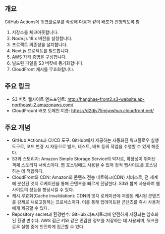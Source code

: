 ## 개요

GitHub Actions에 워크플로우를 작성해 다음과 같이 배포가 진행되도록 함

1. 저장소를 체크아웃합니다.
2. Node.js 18.x 버전을 설정합니다.
3. 프로젝트 의존성을 설치합니다.
4. Next.js 프로젝트를 빌드합니다.
5. AWS 자격 증명을 구성합니다.
6. 빌드된 파일을 S3 버킷에 동기화합니다.
7. CloudFront 캐시를 무효화합니다.

## 주요 링크

- S3 버킷 웹사이트 엔드포인트: http://hanghae-front2.s3-website.ap-northeast-2.amazonaws.com/
- CloudFrount 배포 도메인 이름: https://d2djy75mjwwhun.cloudfront.net/

## 주요 개념

- GitHub Actions과 CI/CD 도구: GitHub에서 제공하는 자동화된 워크플로우 실행 도구로, 코드 변경 시 자동으로 빌드, 테스트, 배포 등의 작업을 수행할 수 있게 해준다.
- S3와 스토리지: Amazon Simple Storage Service의 약자로, 확장성이 뛰어난 객체 스토리지 서비스이다. 웹 호스팅에도 사용될 수 있어 정적 웹사이트를 호스팅하는 데 적합하다.
- CloudFront와 CDN: Amazon의 콘텐츠 전송 네트워크(CDN) 서비스로, 전 세계에 분산된 엣지 로케이션을 통해 콘텐츠를 빠르게 전달한다. S3와 함께 사용하여 웹사이트의 성능을 향상시킬 수 있다.
- 캐시 무효화(Cache Invalidation): CDN의 엣지 로케이션에 저장된 캐시된 콘텐츠를 강제로 새로고침하는 프로세스이다. 이를 통해 업데이트된 콘텐츠를 즉시 사용자에게 제공할 수 있다.
- Repository secret과 환경변수: GitHub 리포지토리에 안전하게 저장되는 암호화된 환경 변수다. AWS 접근 키와 같은 민감한 정보를 저장하는 데 사용되며, 워크플로우 실행 중에 안전하게 접근할 수 있다.
